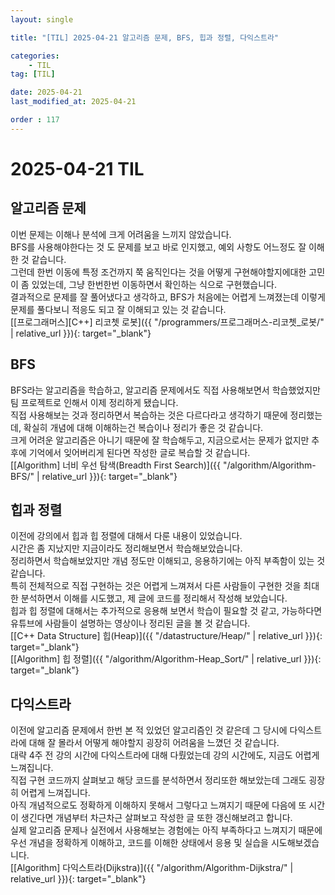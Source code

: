 ```yaml
---
layout: single

title: "[TIL] 2025-04-21 알고리즘 문제, BFS, 힙과 정렬, 다익스트라"

categories:
    - TIL
tag: [TIL]

date: 2025-04-21
last_modified_at: 2025-04-21

order : 117
---
```


# 2025-04-21 TIL

## 알고리즘 문제

이번 문제는 이해나 분석에 크게 어려움을 느끼지 않았습니다.  
BFS를 사용해야한다는 것 도 문제를 보고 바로 인지했고, 예외 사항도 어느정도 잘 이해한 것 같습니다.  
그런데 한번 이동에 특정 조건까지 쭉 움직인다는 것을 어떻게 구현해야할지에대한 고민이 좀 있었는데, 그냥 한번한번 이동하면서 확인하는 식으로 구현했습니다.  
결과적으로 문제를 잘 풀어냈다고 생각하고, BFS가 처음에는 어렵게 느껴졌는데 이렇게 문제를 풀다보니 적응도 되고 잘 이해되고 있는 것 같습니다.  
[[프로그래머스][C++] 리코쳇 로봇]({{ "/programmers/프로그래머스-리코쳇_로봇/" | relative_url }}){: target="_blank"}

## BFS

BFS라는 알고리즘을 학습하고, 알고리즘 문제에서도 직접 사용해보면서 학습했었지만 팀 프로젝트로 인해서 이제 정리하게 됐습니다.  
직접 사용해보는 것과 정리하면서 복습하는 것은 다르다라고 생각하기 때문에 정리했는데, 확실히 개념에 대해 이해하는건 복습이나 정리가 좋은 것 같습니다.  
크게 어려운 알고리즘은 아니기 때문에 잘 학습해두고, 지금으로서는 문제가 없지만 추후에 기억에서 잊어버리게 된다면 작성한 글로 복습할 것 같습니다.  
[[Algorithm] 너비 우선 탐색(Breadth First Search)]({{ "/algorithm/Algorithm-BFS/" | relative_url }}){: target="_blank"}

## 힙과 정렬

이전에 강의에서 힙과 힙 정렬에 대해서 다룬 내용이 있었습니다.  
시간은 좀 지났지만 지금이라도 정리해보면서 학습해보았습니다.  
정리하면서 학습해보았지만 개념 정도만 이해되고, 응용하기에는 아직 부족함이 있는 것 같습니다.  
특히 전체적으로 직접 구현하는 것은 어렵게 느껴져서 다른 사람들이 구현한 것을 최대한 분석하면서 이해를 시도했고, 제 글에 코드를 정리해서 작성해 보았습니다.  
힙과 힙 정렬에 대해서는 추가적으로 응용해 보면서 학습이 필요할 것 같고, 가능하다면 유튜브에 사람들이 설명하는 영상이나 정리된 글을 볼 것 같습니다.  
[[C++ Data Structure] 힙(Heap)]({{ "/datastructure/Heap/" | relative_url }}){: target="_blank"}  
[[Algorithm] 힙 정렬]({{ "/algorithm/Algorithm-Heap_Sort/" | relative_url }}){: target="_blank"}

## 다익스트라

이전에 알고리즘 문제에서 한번 본 적 있었던 알고리즘인 것 같은데 그 당시에 다익스트라에 대해 잘 몰라서 어떻게 해야할지 굉장히 어려움을 느꼈던 것 같습니다.  
대략 4주 전 강의 시간에 다익스트라에 대해 다뤘었는데 강의 시간에도, 지금도 어렵게 느껴집니다.  
직접 구현 코드까지 살펴보고 해당 코드를 분석하면서 정리또한 해보았는데 그래도 굉장히 어렵게 느껴집니다.  
아직 개념적으로도 정확하게 이해하지 못해서 그렇다고 느껴지기 때문에 다음에 또 시간이 생긴다면 개념부터 차근차근 살펴보고 작성한 글 또한 갱신해보려고 합니다.  
실제 알고리즘 문제나 실전에서 사용해보는 경험에는 아직 부족하다고 느껴지기 때문에 우선 개념을 정확하게 이해하고, 코드를 이해한 상태에서 응용 및 실습을 시도해보겠습니다.  
[[Algorithm] 다익스트라(Dijkstra)]({{ "/algorithm/Algorithm-Dijkstra/" | relative_url }}){: target="_blank"}